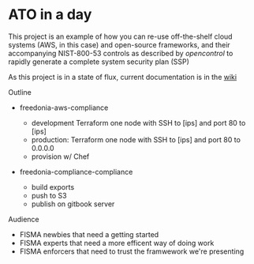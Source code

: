 ATO in a day
==============

This project is an example of how you can re-use off-the-shelf cloud systems (AWS, in this case) and open-source frameworks, and their accompanying NIST-800-53 controls as described by _opencontrol_ to rapidly generate a complete system security plan (SSP)

As this project is in a state of flux, current documentation is in the
[wiki](https://github.com/pburkholder/ato1day-compliance/wiki)

Outline
- freedonia-aws-compliance
  - development Terraform one node with SSH to [ips] and port 80 to [ips]
  - production: Terraform one node with SSH to [ips] and port 80 to 0.0.0.0
  - provision w/ Chef

- freedonia-compliance-compliance
  - build exports
  - push to S3
  - publish on gitbook server

 Audience
 - FISMA newbies that need a getting started
 - FISMA experts that need a more efficent way of doing work
 - FISMA enforcers that need to trust the framwework we're presenting
